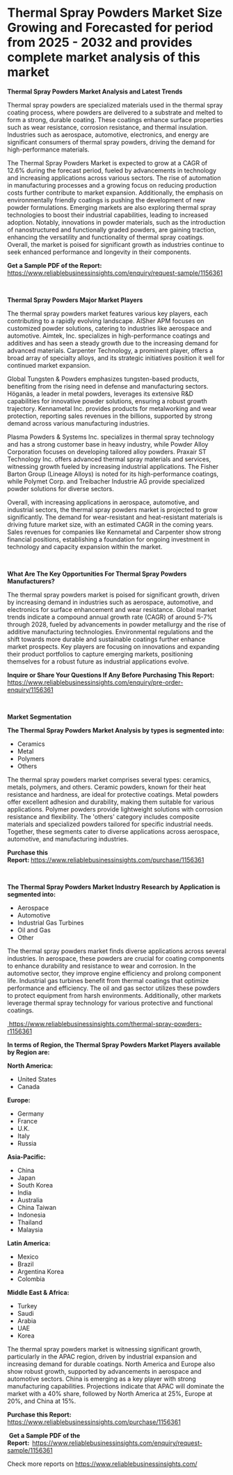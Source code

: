 <p><h1>Thermal Spray Powders Market Size Growing and Forecasted for period from 2025 - 2032 and provides complete market analysis of this market</h1></p><p><strong>Thermal Spray Powders Market Analysis and Latest Trends</strong></p>
<p><p>Thermal spray powders are specialized materials used in the thermal spray coating process, where powders are delivered to a substrate and melted to form a strong, durable coating. These coatings enhance surface properties such as wear resistance, corrosion resistance, and thermal insulation. Industries such as aerospace, automotive, electronics, and energy are significant consumers of thermal spray powders, driving the demand for high-performance materials.</p><p>The Thermal Spray Powders Market is expected to grow at a CAGR of 12.6% during the forecast period, fueled by advancements in technology and increasing applications across various sectors. The rise of automation in manufacturing processes and a growing focus on reducing production costs further contribute to market expansion. Additionally, the emphasis on environmentally friendly coatings is pushing the development of new powder formulations. Emerging markets are also exploring thermal spray technologies to boost their industrial capabilities, leading to increased adoption. Notably, innovations in powder materials, such as the introduction of nanostructured and functionally graded powders, are gaining traction, enhancing the versatility and functionality of thermal spray coatings. Overall, the market is poised for significant growth as industries continue to seek enhanced performance and longevity in their components.</p></p>
<p><strong>Get a Sample PDF of the Report:&nbsp;</strong> <a href="https://www.reliablebusinessinsights.com/enquiry/request-sample/1156361?utm_campaign=2252&utm_medium=2&utm_source=Github&utm_content=ia&utm_term=30012025&utm_id=thermal-spray-powders">https://www.reliablebusinessinsights.com/enquiry/request-sample/1156361</a></p>
<p>&nbsp;</p>
<p><strong>Thermal Spray Powders Major Market Players</strong></p>
<p><p>The thermal spray powders market features various key players, each contributing to a rapidly evolving landscape. AlSher APM focuses on customized powder solutions, catering to industries like aerospace and automotive. Aimtek, Inc. specializes in high-performance coatings and additives and has seen a steady growth due to the increasing demand for advanced materials. Carpenter Technology, a prominent player, offers a broad array of specialty alloys, and its strategic initiatives position it well for continued market expansion.</p><p>Global Tungsten & Powders emphasizes tungsten-based products, benefiting from the rising need in defense and manufacturing sectors. Höganäs, a leader in metal powders, leverages its extensive R&D capabilities for innovative powder solutions, ensuring a robust growth trajectory. Kennametal Inc. provides products for metalworking and wear protection, reporting sales revenues in the billions, supported by strong demand across various manufacturing industries.</p><p>Plasma Powders & Systems Inc. specializes in thermal spray technology and has a strong customer base in heavy industry, while Powder Alloy Corporation focuses on developing tailored alloy powders. Praxair ST Technology Inc. offers advanced thermal spray materials and services, witnessing growth fueled by increasing industrial applications. The Fisher Barton Group (Lineage Alloys) is noted for its high-performance coatings, while Polymet Corp. and Treibacher Industrie AG provide specialized powder solutions for diverse sectors.</p><p>Overall, with increasing applications in aerospace, automotive, and industrial sectors, the thermal spray powders market is projected to grow significantly. The demand for wear-resistant and heat-resistant materials is driving future market size, with an estimated CAGR in the coming years. Sales revenues for companies like Kennametal and Carpenter show strong financial positions, establishing a foundation for ongoing investment in technology and capacity expansion within the market.</p></p>
<p>&nbsp;</p>
<p><strong>What Are The Key Opportunities For Thermal Spray Powders Manufacturers?</strong></p>
<p><p>The thermal spray powders market is poised for significant growth, driven by increasing demand in industries such as aerospace, automotive, and electronics for surface enhancement and wear resistance. Global market trends indicate a compound annual growth rate (CAGR) of around 5-7% through 2028, fueled by advancements in powder metallurgy and the rise of additive manufacturing technologies. Environmental regulations and the shift towards more durable and sustainable coatings further enhance market prospects. Key players are focusing on innovations and expanding their product portfolios to capture emerging markets, positioning themselves for a robust future as industrial applications evolve.</p></p>
<p><strong>Inquire or Share Your Questions If Any Before Purchasing This Report:</strong> <a href="https://www.reliablebusinessinsights.com/enquiry/pre-order-enquiry/1156361?utm_campaign=2252&utm_medium=2&utm_source=Github&utm_content=ia&utm_term=30012025&utm_id=thermal-spray-powders">https://www.reliablebusinessinsights.com/enquiry/pre-order-enquiry/1156361</a></p>
<p>&nbsp;</p>
<p><strong>Market Segmentation</strong></p>
<p><strong>The Thermal Spray Powders Market Analysis by types is segmented into:</strong></p>
<p><ul><li>Ceramics</li><li>Metal</li><li>Polymers</li><li>Others</li></ul></p>
<p><p>The thermal spray powders market comprises several types: ceramics, metals, polymers, and others. Ceramic powders, known for their heat resistance and hardness, are ideal for protective coatings. Metal powders offer excellent adhesion and durability, making them suitable for various applications. Polymer powders provide lightweight solutions with corrosion resistance and flexibility. The 'others' category includes composite materials and specialized powders tailored for specific industrial needs. Together, these segments cater to diverse applications across aerospace, automotive, and manufacturing industries.</p></p>
<p><strong>Purchase this Report:&nbsp;</strong><a href="https://www.reliablebusinessinsights.com/purchase/1156361?utm_campaign=2252&utm_medium=2&utm_source=Github&utm_content=ia&utm_term=30012025&utm_id=thermal-spray-powders">https://www.reliablebusinessinsights.com/purchase/1156361</a></p>
<p>&nbsp;</p>
<p><strong>The Thermal Spray Powders Market Industry Research by Application is segmented into:</strong></p>
<p><ul><li>Aerospace</li><li>Automotive</li><li>Industrial Gas Turbines</li><li>Oil and Gas</li><li>Other</li></ul></p>
<p><p>The thermal spray powders market finds diverse applications across several industries. In aerospace, these powders are crucial for coating components to enhance durability and resistance to wear and corrosion. In the automotive sector, they improve engine efficiency and prolong component life. Industrial gas turbines benefit from thermal coatings that optimize performance and efficiency. The oil and gas sector utilizes these powders to protect equipment from harsh environments. Additionally, other markets leverage thermal spray technology for various protective and functional coatings.</p></p>
<p><a href="https://www.reliablebusinessinsights.com/thermal-spray-powders-r1156361?utm_campaign=2252&utm_medium=2&utm_source=Github&utm_content=ia&utm_term=30012025&utm_id=thermal-spray-powders">&nbsp;https://www.reliablebusinessinsights.com/thermal-spray-powders-r1156361</a></p>
<p><strong>In terms of Region, the Thermal Spray Powders Market Players available by Region are:</strong></p>
<p>
    <p> <strong> North America: </strong>
        <ul>
            <li>United States</li>
            <li>Canada</li>
        </ul>
        </p> 
    <p> <strong> Europe: </strong>
        <ul>
            <li>Germany</li>
            <li>France</li>
            <li>U.K.</li>
            <li>Italy</li>
            <li>Russia</li>
        </ul>
        </p> 
    <p> <strong> Asia-Pacific: </strong>
        <ul>
            <li>China</li>
            <li>Japan</li>
            <li>South Korea</li>
            <li>India</li>
            <li>Australia</li>
            <li>China Taiwan</li>
            <li>Indonesia</li>
            <li>Thailand</li>
            <li>Malaysia</li>
        </ul>
        </p> 
    <p> <strong> Latin America: </strong>
        <ul>
            <li>Mexico</li>
            <li>Brazil</li>
            <li>Argentina Korea</li>
            <li>Colombia</li>
        </ul>
        </p> 
    <p> <strong> Middle East & Africa: </strong>
        <ul>
            <li>Turkey</li>
            <li>Saudi</li>
            <li>Arabia</li>
            <li>UAE</li>
            <li>Korea</li>
        </ul>
    </p>
    </p>
<p><p>The thermal spray powders market is witnessing significant growth, particularly in the APAC region, driven by industrial expansion and increasing demand for durable coatings. North America and Europe also show robust growth, supported by advancements in aerospace and automotive sectors. China is emerging as a key player with strong manufacturing capabilities. Projections indicate that APAC will dominate the market with a 40% share, followed by North America at 25%, Europe at 20%, and China at 15%.</p></p>
<p><strong>Purchase this Report: </strong><a href="https://www.reliablebusinessinsights.com/purchase/1156361?utm_campaign=2252&utm_medium=2&utm_source=Github&utm_content=ia&utm_term=30012025&utm_id=thermal-spray-powders">https://www.reliablebusinessinsights.com/purchase/1156361</a></p>
<p>&nbsp;<strong>Get a Sample PDF of the Report:&nbsp;&nbsp;</strong><a href="https://www.reliablebusinessinsights.com/enquiry/request-sample/1156361?utm_campaign=2252&utm_medium=2&utm_source=Github&utm_content=ia&utm_term=30012025&utm_id=thermal-spray-powders">https://www.reliablebusinessinsights.com/enquiry/request-sample/1156361</a></p>
<p><strong></strong></p>
<p>Check more reports on <a href="https://www.reliablebusinessinsights.com/?utm_campaign=2252&utm_medium=2&utm_source=Github&utm_content=ia&utm_term=30012025&utm_id=thermal-spray-powders">https://www.reliablebusinessinsights.com/</a></p>
